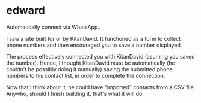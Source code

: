 # edward
Automatically connect via WhatsApp..

I saw a site built for or by KitanDavid. It functioned as a form to collect phone numbers and then encouraged you to save a number displayed.

The process effectively connected you with KitanDavid (asuming you saved the number). Hence, I thought KitanDavid must be automatically (he couldn't be possibly doing it manually) saving the submitted phone numbers to his contact list, in order to complete the connection.

Now that I think about it, he could have "imported" contacts from a CSV file. Anywho, should I finish building it, that's what it will do.
